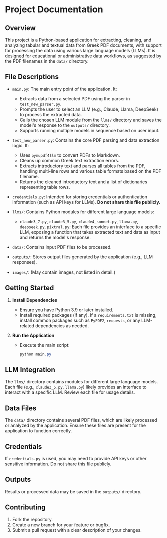 # Project Documentation

## Overview
This project is a Python-based application for extracting, cleaning, and analyzing tabular and textual data from Greek PDF documents, with support for processing the data using various large language models (LLMs). It is designed for educational or administrative data workflows, as suggested by the PDF filenames in the `data/` directory.

## File Descriptions
- `main.py`: The main entry point of the application. It:
  - Extracts data from a selected PDF using the parser in `test_new_parser.py`.
  - Prompts the user to select an LLM (e.g., Claude, Llama, DeepSeek) to process the extracted data.
  - Calls the chosen LLM module from the `llms/` directory and saves the model's response to the `outputs/` directory.
  - Supports running multiple models in sequence based on user input.

- `test_new_parser.py`: Contains the core PDF parsing and data extraction logic. It:
  - Uses `pymupdf4llm` to convert PDFs to Markdown.
  - Cleans up common Greek text extraction errors.
  - Extracts introductory text and parses all tables from the PDF, handling multi-line rows and various table formats based on the PDF filename.
  - Returns the cleaned introductory text and a list of dictionaries representing table rows.

- `credentials.py`: Intended for storing credentials or authentication information (such as API keys for LLMs). **Do not share this file publicly.**

- `llms/`: Contains Python modules for different large language models:
  - `claude3_7.py`, `claude3_5.py`, `claude4_sonnet.py`, `llama.py`, `deepseek.py`, `pixtral.py`: Each file provides an interface to a specific LLM, exposing a function that takes extracted text and data as input and returns the model's response.

- `data/`: Contains input PDF files to be processed.
- `outputs/`: Stores output files generated by the application (e.g., LLM responses).
- `images/`: (May contain images, not listed in detail.)

## Getting Started
1. **Install Dependencies**
   - Ensure you have Python 3.9 or later installed.
   - Install required packages (if any). If a `requirements.txt` is missing, install common packages such as `PyPDF2`, `requests`, or any LLM-related dependencies as needed.

2. **Run the Application**
   - Execute the main script:
     ```powershell
     python main.py
     ```

## LLM Integration
The `llms/` directory contains modules for different large language models. Each file (e.g., `claude3_5.py`, `llama.py`) likely provides an interface to interact with a specific LLM. Review each file for usage details.

## Data Files
The `data/` directory contains several PDF files, which are likely processed or analyzed by the application. Ensure these files are present for the application to function correctly.

## Credentials
If `credentials.py` is used, you may need to provide API keys or other sensitive information. Do not share this file publicly.

## Outputs
Results or processed data may be saved in the `outputs/` directory.

## Contributing
1. Fork the repository.
2. Create a new branch for your feature or bugfix.
3. Submit a pull request with a clear description of your changes.
